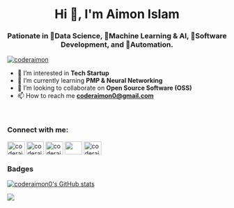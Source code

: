 <h1 align="center">Hi 👋, I'm Aimon Islam</h1>
<h3 align="center">Pationate in 🌟Data Science, 🌟Machine Learning & AI, 🌱Software Development, and 👀Automation.</h3>
<p align="left"> <a href="https://twitter.com/coderaimon" target="blank"><img src="https://img.shields.io/twitter/follow/coderaimon?logo=twitter&style=for-the-badge" alt="coderaimon" /></a> </p>

- 👀 I’m interested in **Tech Startup**
- 🌱 I’m currently learning **PMP & Neural Networking**
- 💞️ I’m looking to collaborate on **Open Source Software (OSS)**
- 📫 How to reach me **coderaimon0@gmail.com**

<br>
<h3 align="left">Connect with me:</h3>
<p align="left">
<a href="https://twitter.com/coderaimon" target="blank"><img align="center" src="https://raw.githubusercontent.com/coderaimon0/coderaimon0/main/img/twitter.svg" alt="coderaimon" height="30" width="40" /></a>
<a href="https://facebook.com/coderaimon" target="blank"><img align="center" src="https://raw.githubusercontent.com/coderaimon0/coderaimon0/main/img/facebook.svg" alt="coderaimon" height="30" width="40" /></a>
<a href="https://linkedin.com/in/coderaimon" target="blank"><img align="center" src="https://raw.githubusercontent.com/coderaimon0/coderaimon0/main/img/linked-in-alt.svg" alt="coderaimon" height="30" width="40" /></a>
<a href="https://stackoverflow.com" target="blank"><img align="center" src="https://raw.githubusercontent.com/coderaimon0/coderaimon0/main/img/stack-overflow.svg" alt="" height="30" width="40" /></a>
<a href="https://instagram.com/coderaimon" target="blank"><img align="center" src="https://raw.githubusercontent.com/coderaimon0/coderaimon0/main/img/instagram.svg" alt="coderaimon" height="30" width="40" /></a>

### Badges

<a href="http://www.github.com/coderaimon0"><img src="https://github-readme-stats.vercel.app/api?username=coderaimon0&show_icons=true&hide=&count_private=true&title_color=0891b2&text_color=ffffff&icon_color=0891b2&bg_color=1c1917&hide_border=true&show_icons=true" alt="coderaimon0's GitHub stats" /></a>

<a href="http://www.github.com/coderaimon0"><img src="https://github-readme-streak-stats.herokuapp.com/?user=coderaimon0&stroke=ffffff&background=1c1917&ring=0891b2&fire=0891b2&currStreakNum=ffffff&currStreakLabel=0891b2&sideNums=ffffff&sideLabels=ffffff&dates=ffffff&hide_border=true" /></a>
